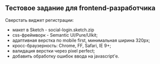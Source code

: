 Тестовое задание для frontend-разработчика
---

Cверстать виджет регистрации:
* макет в Sketch - social-login.sketch.zip
* css-фреймворк - Semantic UI/Pure/UIkit;
* адаптивная верстка по mobile first, минимальная ширина 320px;
* кросс-браузерность: Chrome, FF, Safari, IE 9+;
* валидация верстки через pixel perfect;
* добавить обработку ошибок ввода на javascript'е.

<script>
  (function(i,s,o,g,r,a,m){i['GoogleAnalyticsObject']=r;i[r]=i[r]||function(){
  (i[r].q=i[r].q||[]).push(arguments)},i[r].l=1*new Date();a=s.createElement(o),
  m=s.getElementsByTagName(o)[0];a.async=1;a.src=g;m.parentNode.insertBefore(a,m)
  })(window,document,'script','//www.google-analytics.com/analytics.js','ga');

  ga('create', 'UA-60374351-1', 'auto');
  ga('send', 'pageview');

</script>
